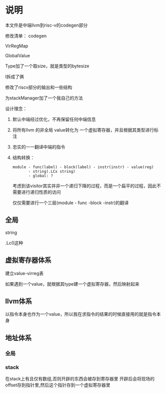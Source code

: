 # 说明
本文件是中端llvm到risc-v的codegen部分

修改清单：
codegen

VirRegMap

GlobalValue

Type加了一个取size，就是类型的bytesize

l拆成了俩

修改了riscv部分的输出和一些结构

为stackManager加了一个我自己的方法

设计理念：
1. 默认中端经过优化，不再保留任何中端信息
2. 将所有llvm 的非全局 value转化为 一个虚拟寄存器，并且根据其类型进行标注
3. 忠实的一一翻译中端的指令
4. 结构转换：
    ```
    module - func(label) - block(label) - instr(instr) - value(reg)
    	   - string(.LCx string)
    	   - global: ?
    ```

    考虑到该visitor其实并非一个递归下降的过程，而是一个扁平的过程，因此不需要进行递归性质的访问

    仅仅需要进行一个三层(module - func -block -instr)的翻译

## 全局

string

.Lc0这种

## 虚拟寄存器体系

建立value-virreg表

如果遇到一个value，就根据其type建一个虚拟寄存器，然后映射起来

## llvm体系

以指令本身也作为一个value，所以我在求指令的结果的时候直接用的就是指令本身

## 地址体系
### 全局
### stack
在stack上有且仅有数组,否则开辟的东西会被存到寄存器里
开辟后会将现场的offset存到指针里,然后这个指针存到一个虚拟寄存器里






